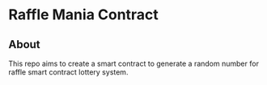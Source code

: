# Raffle Mania Contract

## About

This repo aims to create a smart contract to generate a random number for raffle smart contract lottery system.
